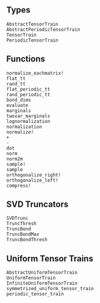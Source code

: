 ## Types
```@docs
AbstractTensorTrain
AbstractPeriodicTensorTrain
TensorTrain
PeriodicTensorTrain
```

## Functions
```@docs
normalize_eachmatrix!
flat_tt
rand_tt
flat_periodic_tt
rand_periodic_tt
bond_dims
evaluate
marginals
twovar_marginals
lognormalization
normalization
normalize!
+
-
dot
norm
norm2m
sample!
sample
orthogonalize_right!
orthogonalize_left!
compress!
```

## SVD Truncators
```@docs
SVDTrunc
TruncThresh
TruncBond
TruncBondMax
TruncBondThresh
```

## Uniform Tensor Trains
```@docs
AbstractUniformTensorTrain
UniformTensorTrain
InfiniteUniformTensorTrain
symmetrized_uniform_tensor_train
periodic_tensor_train
```